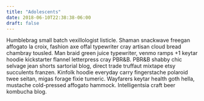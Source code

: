 ```yaml
---
title: "Adolescents"
date: 2018-06-10T22:38:38-06:00
draft: false
---
```


Humblebrag small batch vexillologist listicle. Shaman snackwave freegan affogato la croix, fashion axe offal typewriter cray artisan cloud bread chambray tousled. Man braid green juice typewriter, venmo ramps +1 keytar hoodie kickstarter flannel letterpress cray PBR&B. PBR&B shabby chic selvage jean shorts sartorial blog, direct trade truffaut mixtape etsy succulents franzen. Kinfolk hoodie everyday carry fingerstache polaroid twee seitan, migas forage fixie tumeric. Wayfarers keytar health goth hella, mustache cold-pressed affogato hammock. Intelligentsia craft beer kombucha blog.